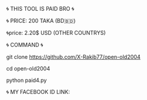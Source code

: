 🌀 THIS TOOL IS PAID BRO 🌀



🌀 PRICE: 200 TAKA (BD🇧🇩)

🌀price: 2.20$ USD (OTHER COUNTRYS)


🌀 COMMAND  🌀



git clone https://github.com/X-Rakib77/open-old2004



cd open-old2004



python paid4.py




🌀 MY FACEBOOK ID LINK:
